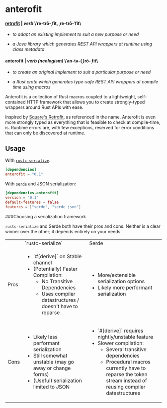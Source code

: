 # anterofit

#### [retrofit](https://square.github.io/retrofit) | *verb*  \ˈre-trō-ˌfit, ˌre-trō-ˈfit\

* *to adapt an existing implement to suit a new purpose or need*

* *a Java library which generates REST API wrappers at runtime using class metadata* 

#### anterofit | *verb (neologism)* \ˈan-tə-(ˌ)rō-ˌfit\

* *to create an original implement to suit a particular purpose or need*

* *a Rust crate which generates type-safe REST API wrappers at compile time using macros*

Anterofit is a collection of Rust macros coupled to a lightweight, self-contained HTTP framework that
allows you to create strongly-typed wrappers around Rust APIs with ease.

Inspired by [Square's Retrofit](https://sqaure.github.io/retrofit), as referenced in the name, Anterofit is even
more strongly typed as everything that is feasible to check at compile-time, is. Runtime errors are,
with few exceptions, reserved for error conditions that can only be discovered at runtime.

Usage
-----

With [`rustc-serialize`](https://crates.io/crates/rustc-serialize):

```toml
[dependencies]
anterofit = "0.1"
```

With [`serde`](https://crates.io/crates/serde) and JSON serialization:

```toml
[dependencies.anterofit]
version = "0.1"
default-features = false
features = ["serde", "serde_json"]
```

###Choosing a serialization framework

`rustc-serialize` and Serde both have their pros and cons. Neither is a clear winner over the other; it depends
entirely on your needs.

<table>
    <tr>
        <td />
        <td>`rustc-serialize`</td>
        <td>Serde</td>
    </tr>
    <tr>
        <td>Pros</td>
        <td>
            <ul>
                <li> `#[derive]` on Stable channel </li>
                <li> (Potentially) Faster Compilation:
                    <ul>
                        <li> No Transitive Dependencies </li>
                        <li> Uses compiler datastructures / doesn't have to reparse </li>
                    </ul>
                </li>
            </ul>
        </td>
        <td>
            <ul>
                <li> More/extensible serialization options </li>
                <li> Likely more performant serialization </li>
            </ul>
        </td>
    </tr>
    <tr>
        <td>Cons</td>
        <td>
            <ul>
                <li> Likely less performant serialization </li>
                <li> Still somewhat unstable (may go away or change forms) </li>
                <li> (Useful) serialization limited to JSON </li>
            </ul>
        </td>
        <td>
            <ul>
                <li> `#[derive]` requires nightly/unstable feature </li>
                <li> Slower compilation:
                    <ul>
                        <li> Several transitive dependencies </li>
                        <li>
                            Procedural macros currently have to reparse the token stream instead
                            of reusing compiler datastructures
                        </li>
                    </ul>
                </li>
            </ul>
        </td>
    </tr>
</table>
